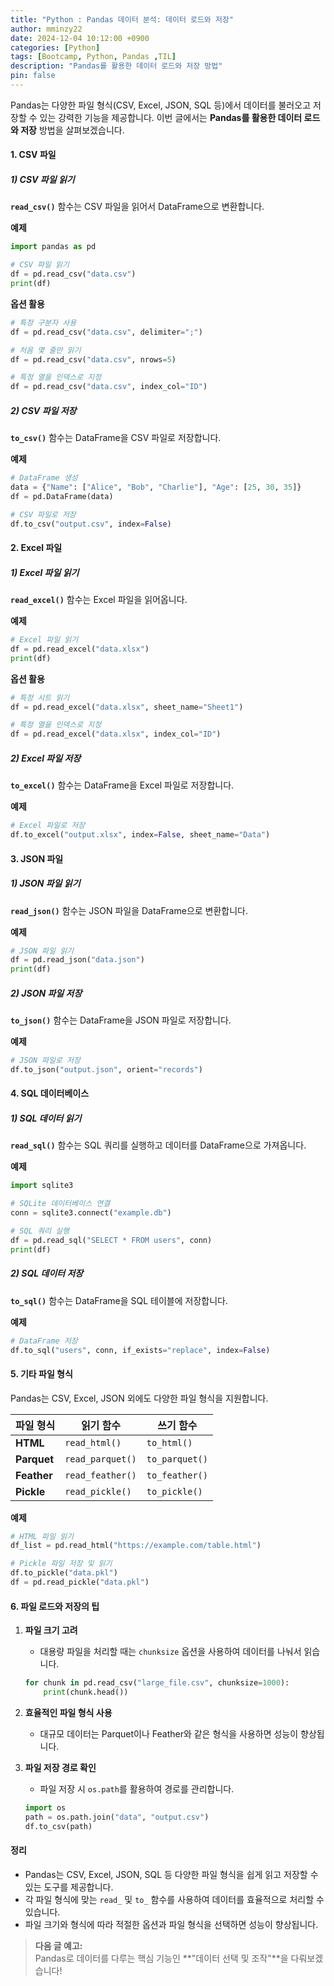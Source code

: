```yaml
---
title: "Python : Pandas 데이터 분석: 데이터 로드와 저장"
author: mminzy22
date: 2024-12-04 10:12:00 +0900
categories: [Python]
tags: [Bootcamp, Python, Pandas ,TIL]
description: "Pandas를 활용한 데이터 로드와 저장 방법"
pin: false
---
```




Pandas는 다양한 파일 형식(CSV, Excel, JSON, SQL 등)에서 데이터를 불러오고 저장할 수 있는 강력한 기능을 제공합니다. 이번 글에서는 **Pandas를 활용한 데이터 로드와 저장** 방법을 살펴보겠습니다.


#### 1. CSV 파일

##### 1) CSV 파일 읽기

**`read_csv()`** 함수는 CSV 파일을 읽어서 DataFrame으로 변환합니다.

**예제**
```python
import pandas as pd

# CSV 파일 읽기
df = pd.read_csv("data.csv")
print(df)
```

**옵션 활용**
```python
# 특정 구분자 사용
df = pd.read_csv("data.csv", delimiter=";")

# 처음 몇 줄만 읽기
df = pd.read_csv("data.csv", nrows=5)

# 특정 열을 인덱스로 지정
df = pd.read_csv("data.csv", index_col="ID")
```


##### 2) CSV 파일 저장

**`to_csv()`** 함수는 DataFrame을 CSV 파일로 저장합니다.

**예제**
```python
# DataFrame 생성
data = {"Name": ["Alice", "Bob", "Charlie"], "Age": [25, 30, 35]}
df = pd.DataFrame(data)

# CSV 파일로 저장
df.to_csv("output.csv", index=False)
```


#### 2. Excel 파일

##### 1) Excel 파일 읽기

**`read_excel()`** 함수는 Excel 파일을 읽어옵니다.

**예제**
```python
# Excel 파일 읽기
df = pd.read_excel("data.xlsx")
print(df)
```

**옵션 활용**
```python
# 특정 시트 읽기
df = pd.read_excel("data.xlsx", sheet_name="Sheet1")

# 특정 열을 인덱스로 지정
df = pd.read_excel("data.xlsx", index_col="ID")
```


##### 2) Excel 파일 저장

**`to_excel()`** 함수는 DataFrame을 Excel 파일로 저장합니다.

**예제**
```python
# Excel 파일로 저장
df.to_excel("output.xlsx", index=False, sheet_name="Data")
```


#### 3. JSON 파일

##### 1) JSON 파일 읽기

**`read_json()`** 함수는 JSON 파일을 DataFrame으로 변환합니다.

**예제**
```python
# JSON 파일 읽기
df = pd.read_json("data.json")
print(df)
```

##### 2) JSON 파일 저장

**`to_json()`** 함수는 DataFrame을 JSON 파일로 저장합니다.

**예제**
```python
# JSON 파일로 저장
df.to_json("output.json", orient="records")
```


#### 4. SQL 데이터베이스

##### 1) SQL 데이터 읽기

**`read_sql()`** 함수는 SQL 쿼리를 실행하고 데이터를 DataFrame으로 가져옵니다.

**예제**
```python
import sqlite3

# SQLite 데이터베이스 연결
conn = sqlite3.connect("example.db")

# SQL 쿼리 실행
df = pd.read_sql("SELECT * FROM users", conn)
print(df)
```

##### 2) SQL 데이터 저장

**`to_sql()`** 함수는 DataFrame을 SQL 테이블에 저장합니다.

**예제**
```python
# DataFrame 저장
df.to_sql("users", conn, if_exists="replace", index=False)
```


#### 5. 기타 파일 형식

Pandas는 CSV, Excel, JSON 외에도 다양한 파일 형식을 지원합니다.

| **파일 형식**     | **읽기 함수**         | **쓰기 함수**       |
|-------------------|-----------------------|---------------------|
| **HTML**          | `read_html()`         | `to_html()`         |
| **Parquet**       | `read_parquet()`      | `to_parquet()`      |
| **Feather**       | `read_feather()`      | `to_feather()`      |
| **Pickle**        | `read_pickle()`       | `to_pickle()`       |

**예제**
```python
# HTML 파일 읽기
df_list = pd.read_html("https://example.com/table.html")

# Pickle 파일 저장 및 읽기
df.to_pickle("data.pkl")
df = pd.read_pickle("data.pkl")
```


#### 6. 파일 로드와 저장의 팁

1. **파일 크기 고려**  
   - 대용량 파일을 처리할 때는 `chunksize` 옵션을 사용하여 데이터를 나눠서 읽습니다.
   ```python
   for chunk in pd.read_csv("large_file.csv", chunksize=1000):
       print(chunk.head())
   ```

2. **효율적인 파일 형식 사용**  
   - 대규모 데이터는 Parquet이나 Feather와 같은 형식을 사용하면 성능이 향상됩니다.

3. **파일 저장 경로 확인**  
   - 파일 저장 시 `os.path`를 활용하여 경로를 관리합니다.
   ```python
   import os
   path = os.path.join("data", "output.csv")
   df.to_csv(path)
   ```


#### 정리

- Pandas는 CSV, Excel, JSON, SQL 등 다양한 파일 형식을 쉽게 읽고 저장할 수 있는 도구를 제공합니다.
- 각 파일 형식에 맞는 `read_` 및 `to_` 함수를 사용하여 데이터를 효율적으로 처리할 수 있습니다.
- 파일 크기와 형식에 따라 적절한 옵션과 파일 형식을 선택하면 성능이 향상됩니다.

> **다음 글 예고:**  
> Pandas로 데이터를 다루는 핵심 기능인 **"데이터 선택 및 조작"**을 다뤄보겠습니다!
